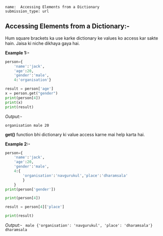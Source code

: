 ```ngMeta
name:  Accessing Elements from a Dictionary
submission_type: url
```


## Accessing Elements from a Dictionary:-


Hum square brackets ka use karke dictionary ke values ko access kar sakte hain. Jaisa ki niche dikhaya gaya hai.

**Example 1:-**

```python
person={
    'name':'jack',
    'age':20,
    'gender':'male',
    4:'organisation'}

result = person['age'] 
x = person.get("gender")
print(person[4])
print(x)
print(result)
 ```
    
*Output:-*

`organisation male 20 ` 

**get()** function bhi dictionary ki value access karne mai help karta hai. 

**Example 2:-**
```python
person={
    'name':'jack',
    'age':20,
    'gender':'male',
    4:{
        'organisation':'navgurukul','place':'dharamsala'
        }
    }
print(person['gender'])

print(person[4])

result = person[4]['place']

print(result)
 ```
   
*Output:-*
`  male {'organisation': 'navgurukul', 'place': 'dharamsala'}
 dharamsala
`
   	 
